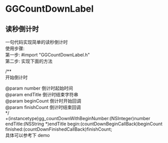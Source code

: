 # GGCountDownLabel

读秒倒计时
-------------

一句代码实现简单的读秒倒计时<br/>
使用步骤:<br/>
第一步:  #import "GGCountDownLabel.h"<br/>
第二步: 实现下面的方法<br/>

/**<br/>
 开始倒计时<br/>

 @param number      倒计时起始时间<br/>
 @param endTitle    倒计时结束字符串<br/>
 @param beginCount  倒计时开始回调<br/>
 @param finishCount 倒计时结束回调<br/>
 */<br/>
+(instancetype)gg_countDownWithBeginNumber:(NSInteger)number
                                   endTitle:(NSString *)endTitle
                                      begin:(countDownBeginCallBack)beginCount
                                   finished:(countDownFinishedCallBack)finishCount;
<br/>具体可以参考下 demo<br/>
